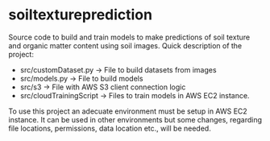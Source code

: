 # soiltextureprediction

Source code to build and train models to make predictions of soil texture and organic matter content using soil images. Quick description of the project:

- src/customDataset.py -> File to build datasets from images
- src/models.py -> File to build models
- src/s3 -> File with AWS S3 client connection logic
- src/cloudTrainingScript -> Files to train models in AWS EC2 instance.

To use this project an adecuate environment must be setup in AWS EC2 instance. It can be used in other environments but some changes, regarding file locations, permissions, data location etc., will be needed.
